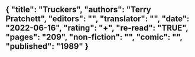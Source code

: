 {
 "title": "Truckers",
 "authors": "Terry Pratchett",
 "editors": "",
 "translator": "",
 "date": "2022-06-16",
 "rating": "+",
 "re-read": "TRUE",
 "pages": "209",
 "non-fiction": "",
 "comic": "",
 "published": "1989"
}
---

